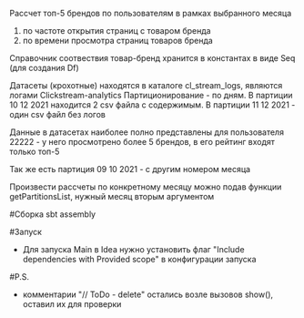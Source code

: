 Рассчет топ-5 брендов по пользователям в рамках выбранного месяца
1. по частоте открытия страниц с товаром бренда
2. по времени просмотра страниц товаров бренда

Справочник соотвествия товар-бренд хранится в константах в виде Seq (для создания Df)

Датасеты (крохотные) находятся в каталоге cl_stream_logs, являются логами Clickstream-analytics
Партиционирование - по дням. В партиции 10 12 2021 находится 2 csv файла с содержимым. 
В партиции 11 12 2021 - один csv файл без логов

Данные в датасетах наиболее полно представлены для пользователя 22222 - у него просмотрено более 5 брендов, в его рейтинг входят только топ-5

Так же есть партиция 09 10 2021 - с другим номером месяца

Произвести рассчеты по конкретному месяцу можно подав функции getPartitionsList, нужный месяц вторым аргументом

#Сборка
    sbt assembly

#Запуск
- Для запуска Main в Idea нужно установить флаг "Include dependencies with Provided scope" в конфигурации запуска

#P.S.
- комментарии  "// ToDo - delete"  остались возле вызовов show(), оставил их для проверки